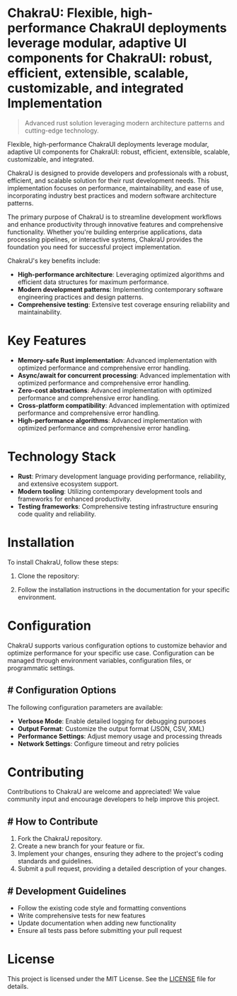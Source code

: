 <!-- fallback_ChakraU_20251026193948_64185 -->

# ChakraU: Flexible, high-performance ChakraUI deployments leverage modular, adaptive UI components for ChakraUI: robust, efficient, extensible, scalable, customizable, and integrated Implementation
> Advanced rust solution leveraging modern architecture patterns and cutting-edge technology.

Flexible, high-performance ChakraUI deployments leverage modular, adaptive UI components for ChakraUI: robust, efficient, extensible, scalable, customizable, and integrated.

ChakraU is designed to provide developers and professionals with a robust, efficient, and scalable solution for their rust development needs. This implementation focuses on performance, maintainability, and ease of use, incorporating industry best practices and modern software architecture patterns.

The primary purpose of ChakraU is to streamline development workflows and enhance productivity through innovative features and comprehensive functionality. Whether you're building enterprise applications, data processing pipelines, or interactive systems, ChakraU provides the foundation you need for successful project implementation.

ChakraU's key benefits include:

* **High-performance architecture**: Leveraging optimized algorithms and efficient data structures for maximum performance.
* **Modern development patterns**: Implementing contemporary software engineering practices and design patterns.
* **Comprehensive testing**: Extensive test coverage ensuring reliability and maintainability.

# Key Features

* **Memory-safe Rust implementation**: Advanced implementation with optimized performance and comprehensive error handling.
* **Async/await for concurrent processing**: Advanced implementation with optimized performance and comprehensive error handling.
* **Zero-cost abstractions**: Advanced implementation with optimized performance and comprehensive error handling.
* **Cross-platform compatibility**: Advanced implementation with optimized performance and comprehensive error handling.
* **High-performance algorithms**: Advanced implementation with optimized performance and comprehensive error handling.

# Technology Stack

* **Rust**: Primary development language providing performance, reliability, and extensive ecosystem support.
* **Modern tooling**: Utilizing contemporary development tools and frameworks for enhanced productivity.
* **Testing frameworks**: Comprehensive testing infrastructure ensuring code quality and reliability.

# Installation

To install ChakraU, follow these steps:

1. Clone the repository:


2. Follow the installation instructions in the documentation for your specific environment.

# Configuration

ChakraU supports various configuration options to customize behavior and optimize performance for your specific use case. Configuration can be managed through environment variables, configuration files, or programmatic settings.

## # Configuration Options

The following configuration parameters are available:

* **Verbose Mode**: Enable detailed logging for debugging purposes
* **Output Format**: Customize the output format (JSON, CSV, XML)
* **Performance Settings**: Adjust memory usage and processing threads
* **Network Settings**: Configure timeout and retry policies

# Contributing

Contributions to ChakraU are welcome and appreciated! We value community input and encourage developers to help improve this project.

## # How to Contribute

1. Fork the ChakraU repository.
2. Create a new branch for your feature or fix.
3. Implement your changes, ensuring they adhere to the project's coding standards and guidelines.
4. Submit a pull request, providing a detailed description of your changes.

## # Development Guidelines

* Follow the existing code style and formatting conventions
* Write comprehensive tests for new features
* Update documentation when adding new functionality
* Ensure all tests pass before submitting your pull request

# License

This project is licensed under the MIT License. See the [LICENSE](https://github.com/demaagro/ChakraU/blob/main/LICENSE) file for details.
